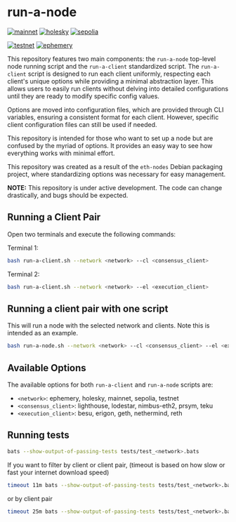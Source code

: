 # run-a-node

[![mainnet](https://github.com/eth-pkg/run-a-node/actions/workflows/mainnet_tests.yml/badge.svg)](https://github.com/eth-pkg/run-a-node/actions/workflows/mainnet_tests.yml)
[![holesky](https://github.com/eth-pkg/run-a-node/actions/workflows/holesky_tests.yml/badge.svg)](https://github.com/eth-pkg/run-a-node/actions/workflows/holesky_tests.yml)
[![sepolia](https://github.com/eth-pkg/run-a-node/actions/workflows/sepolia_tests.yml/badge.svg)](https://github.com/eth-pkg/run-a-node/actions/workflows/sepolia_tests.yml)

[![testnet](https://github.com/eth-pkg/run-a-node/actions/workflows/testnet_tests.yml/badge.svg)](https://github.com/eth-pkg/run-a-node/actions/workflows/testnet_tests.yml)
[![ephemery](https://github.com/eth-pkg/run-a-node/actions/workflows/ephemery_tests.yml/badge.svg)](https://github.com/eth-pkg/run-a-node/actions/workflows/ephemery_tests.yml)

This repository features two main components: the `run-a-node` top-level node running script and the `run-a-client` standardized script. The `run-a-client` script is designed to run each client uniformly, respecting each client's unique options while providing a minimal abstraction layer. This allows users to easily run clients without delving into detailed configurations until they are ready to modify specific config values.

Options are moved into configuration files, which are provided through CLI variables, ensuring a consistent format for each client. However, specific client configuration files can still be used if needed.

This repository is intended for those who want to set up a node but are confused by the myriad of options. It provides an easy way to see how everything works with minimal effort.

This repository was created as a result of the `eth-nodes` Debian packaging project, where standardizing options was necessary for easy management.

**NOTE:** This repository is under active development. The code can change drastically, and bugs should be expected.


## Running a Client Pair

Open two terminals and execute the following commands:

Terminal 1:
```bash 
bash run-a-client.sh --network <network> --cl <consensus_client>
```

Terminal 2:
```bash
bash run-a-client.sh --network <network> --el <execution_client>
```

## Running a client pair with one script

This will run a node with the selected network and clients. Note this is intended as an example.

```bash
bash run-a-node.sh --network <network> --cl <consensus_client> --el <execution_client>
```

## Available Options

The available options for both `run-a-client` and `run-a-node` scripts are:

- `<network>`: ephemery, holesky, mainnet, sepolia, testnet
- `<consensus_client>`: lighthouse, lodestar, nimbus-eth2, prsym, teku
- `<execution_client>`: besu, erigon, geth, nethermind, reth


## Running tests 


```bash
bats --show-output-of-passing-tests tests/test_<network>.bats
```

If you want to filter by client or client pair, (timeout is based on how slow or fast your internet download speed)

```bash
timeout 11m bats --show-output-of-passing-tests tests/test_<network>.bats --filter <client>
```

or by client pair 

```bash
timeout 25m bats --show-output-of-passing-tests tests/test_<network>.bats --filter <execution_client>-<consensus_client>
```